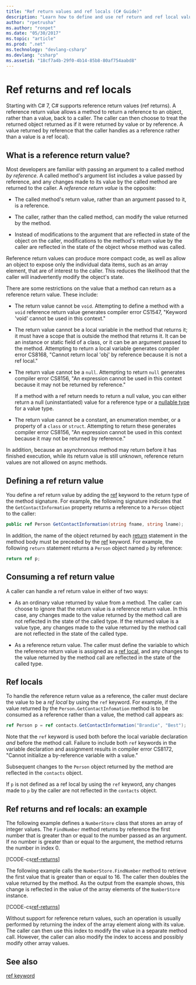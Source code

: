 ```yaml
---
title: "Ref return values and ref locals (C# Guide)"
description: "Learn how to define and use ref return and ref local values"
author: "rpetrusha"
ms.author: "ronpet"
ms.date: "05/30/2017"
ms.topic: "article"
ms.prod: ".net"
ms.technology: "devlang-csharp"
ms.devlang: "csharp"
ms.assetid: "18cf7a4b-29f0-4b14-85b8-80af754aabd8"
---
```

# Ref returns and ref locals

Starting with C# 7, C# supports reference return values (ref returns). A reference return value allows a method to return a reference to an object, rather than a value, back to a caller. The caller can then choose to treat the returned object returned as if it were returned by value or by reference. A value returned by reference that the caller handles as a reference rather than a value is a ref local).

## What is a reference return value?

Most developers are familiar with passing an argument to a called method *by reference*. A called method's argument list includes a value passed by reference, and any changes made to its value by the called method are returned to the caller. A *reference return value* is the opposite:

- The called method's return value, rather than an argument passed to it, is a reference.

- The caller, rather than the called method, can modify the value returned by the method.

- Instead of modifications to the argument that are reflected in state of the object on the caller, modifications to the method's return value by the caller are reflected in the state of the object whose method was called.

Reference return values can produce more compact code, as well as allow an object to expose only the individual data items, such as an array element, that are of interest to the caller. This reduces the likelihood that the caller will inadvertently modify the object's state.

There are some restrictions on the value that a method can return as a reference return value. These include:

- The return value cannot be `void`. Attempting to define a method with a `void` reference return value generates compiler error CS1547, "Keyword 'void' cannot be used in this context."
 
- The return value cannot be a local variable in the method that returns it; it must have a scope that is outside the method that returns it. It can be an instance or static field of a class, or it can be an argument passed to the method. Attempting to return a local variable generates compiler error CS8168, "Cannot return local 'obj' by reference because it is not a ref local."

- The return value cannot be a `null`. Attempting to return `null` generates compiler error CS8156, "An expression cannot be used in this context because it may not be returned by reference."

   If a method with a ref return needs to return a null value, you can either return a null (uninstantiated) value for a reference type or a [nullable type](../nullable-types/index.md) for a value type.
 
- The return value cannot be a constant, an enumeration member, or a property of a `class` or `struct`. Attempting to return these generates compiler error CS8156, "An expression cannot be used in this context because it may not be returned by reference."

In addition, because an asynchronous method may return before it has finished execution, while its return value is still unknown, reference return values are not allowed on async methods.
 
## Defining a ref return value

You define a ref return value by adding the [ref](../../language-reference/keywords/ref.md) keyword to the return type of the method signature. For example, the following signature indicates that the `GetContactInformation` property returns a reference to a `Person` object to the caller:

```csharp
public ref Person GetContactInformation(string fname, string lname);
```

In addition, the name of the object returned by each [return](../../language-reference/keywords/return.md) statement in the method body must be preceded by the [ref](../../language-reference/keywords/ref.md) keyword. For example, the following `return` statement returns a `Person` object named `p` by reference:

```csharp
return ref p;
```

## Consuming a ref return value

A caller can handle a ref return value in either of two ways:

- As an ordinary value returned by value from a method. The caller can choose to ignore that the return value is a reference return value. In this case, any changes made to the value returned by the method call are not reflected in the state of the called type. If the returned value is a value type, any changes made to the value returned by the method call are not reflected in the state of the called type.

- As a reference return value. The caller must define the variable to which the reference return value is assigned as a [ref local](#ref-local), and any changes to the value returned by the method call are reflected in the state of the called type. 

## Ref locals

To handle the reference return value as a reference, the caller must declare the value to be a *ref local* by using the `ref` keyword. For example, if the value returned by the `Person.GetContactInfomation` method is to be consumed as a reference rather than a value, the method call appears as:

```csharp
ref Person p = ref contacts.GetContactInformation("Brandie", "Best");
```

Note that the `ref` keyword is used both before the local variable declaration *and* before the method call. Failure to include both `ref` keywords in the variable declaration and assignment results in compiler error CS8172, "Cannot initialize a by-reference variable with a value." 
 
Subsequent changes to the `Person` object returned by the method are reflected in the `contacts` object.

If `p` is not defined as a ref local by using the `ref` keyword, any changes made to `p` by the caller are not reflected in the `contacts` object.
 
## Ref returns and ref locals: an example

The following example defines a `NumberStore` class that stores an array of integer values. The `FindNumber` method returns by reference the first number that is greater than or equal to the number passed as an argument. If no number is greater than or equal to the argument, the method returns the number in index 0. 

[!CODE-cs[ref-returns](../../../../samples/snippets/csharp/programming-guide/ref-returns/ref-returns1.cs#1)]

The following example calls the `NumberStore.FindNumber` method to retrieve the first value that is greater than or equal to 16. The caller then doubles the value returned by the method. As the output from the example shows, this change is reflected in the value of the array elements of the `NumberStore` instance.

[!CODE-cs[ref-returns](../../../../samples/snippets/csharp/programming-guide/ref-returns/ref-returns1.cs#2)]

Without support for reference return values, such an operation is usually performed by returning the index of the array element along with its value. The caller can then use this index to modify the value in a separate method call. However, the caller can also modify the index to access and possibly modify other array values.  
 
## See also

[ref keyword](../../language-reference/keywords/ref.md)
